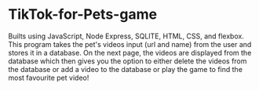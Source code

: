 # TikTok-for-Pets-game
Builts using JavaScript, Node Express, SQLITE, HTML, CSS, and flexbox. This program takes the pet's videos input (url and name) from the user and stores it in a database. On the next page, the videos are displayed from the database which then gives you the option to either delete the videos from the database or add a video to the database or play the game to find the most favourite pet video!

